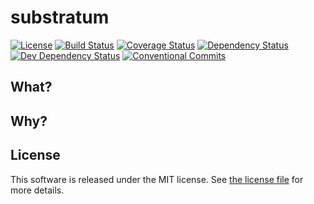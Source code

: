 # substratum

[![License](https://img.shields.io/github/license/onebytegone/substratum.svg)](./LICENSE)
[![Build Status](https://travis-ci.com/onebytegone/substratum.svg?branch=master)](https://travis-ci.com/onebytegone/substratum)
[![Coverage Status](https://coveralls.io/repos/github/onebytegone/substratum/badge.svg?branch=master)](https://coveralls.io/github/onebytegone/substratum?branch=master)
[![Dependency Status](https://david-dm.org/onebytegone/substratum.svg)](https://david-dm.org/onebytegone/substratum)
[![Dev Dependency Status](https://david-dm.org/onebytegone/substratum/dev-status.svg)](https://david-dm.org/onebytegone/substratum#info=devDependencies&view=table)
[![Conventional Commits](https://img.shields.io/badge/Conventional%20Commits-1.0.0-yellow.svg)](https://conventionalcommits.org)

## What?

## Why?

## License

This software is released under the MIT license. See [the license
file](LICENSE) for more details.

